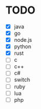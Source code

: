 # TODO
* [x] java
* [x] go
* [x] node.js
* [x] python
* [x] rust
* [ ] c
* [ ] c++
* [ ] c#
* [ ] switch
* [ ] ruby
* [ ] lua
* [ ] php